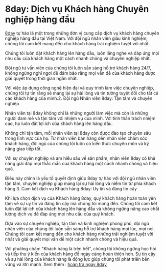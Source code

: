 # 8day: Dịch vụ Khách hàng Chuyên nghiệp hàng đầu

<a href=" https://nhacai8day.care/"> 8day</a> tự hào là một trong những đơn vị cung cấp dịch vụ khách hàng chuyên nghiệp hàng đầu tại Việt Nam. Với đội ngũ nhân viên giàu kinh nghiệm, chúng tôi cam kết mang đến cho khách hàng trải nghiệm tuyệt vời nhất.

Chúng tôi luôn đặt khách hàng lên hàng đầu, luôn lắng nghe và đáp ứng mọi nhu cầu của khách hàng một cách nhanh chóng và chuyên nghiệp nhất.

Đội ngũ tư vấn viên của chúng tôi luôn sẵn sàng hỗ trợ khách hàng 24/7, không ngừng nghỉ ngơi để đảm bảo rằng mọi vấn đề của khách hàng được giải quyết trong thời gian ngắn nhất.

Với việc áp dụng công nghệ hiện đại và quy trình làm việc chuyên nghiệp, chúng tôi tự tin rằng sẽ mang lại sự hài lòng và tin tưởng tuyệt đối cho tất cả các khách hàng của mình.2. Đội ngũ Nhân viên 8day: Tận tâm và chuyên nghiệp

Nhân viên tại 8day không chỉ là những người làm việc mà còn là những người đam mê và tận tâm với nhiệm vụ của mình. Với tinh thần trách nhiệm cao, họ luôn đặt lợi ích của khách hàng lên hàng đầu.

Không chỉ tận tâm, mỗi nhân viên tại 8day còn được đào tạo chuyên sâu trong lĩnh vực của họ. Từ nhân viên bán hàng đến nhân viên chăm sóc khách hàng, đội ngũ của chúng tôi luôn có kiến thức chuyên môn và kỹ năng giao tiếp tốt.

Với sự chuyên nghiệp và am hiểu sâu về sản phẩm, nhân viên 8day có khả năng giải đáp mọi thắc mắc của khách hàng một cách nhanh chóng và hiệu quả.

Điều này chính là yếu tố quyết định giúp 8day tự hào với đội ngũ nhân viên tận tâm, chuyên nghiệp giúp mang lại sự hài lòng và niềm tin từ phía khách hàng.3. Cam kết dịch vụ Khách hàng 8day: Uy tín và đáng tin cậy

Khi lựa chọn dịch vụ của Khách hàng 8day, quý khách hàng hoàn toàn yên tâm về sự uy tín và đáng tin cậy mà chúng tôi mang đến. Chúng tôi cam kết luôn đặt lợi ích của khách hàng lên hàng đầu và không ngừng nâng cao chất lượng dịch vụ để đáp ứng mọi nhu cầu của quý khách.

Dựa vào sự chuyên nghiệp, tận tâm và kinh nghiệm phong phú, đội ngũ nhân viên của chúng tôi luôn sẵn sàng hỗ trợ khách hàng mọi lúc, mọi nơi. Chúng tôi cam kết mang đến cho khách hàng những trải nghiệm tuyệt vời nhất và giải quyết mọi vấn đề một cách nhanh chóng và hiệu quả.

Với phương châm "Khách hàng là trên hết", chúng tôi không ngừng học hỏi và tiếp thu ý kiến của khách hàng để ngày càng hoàn thiện hơn. Sự tin cậy và sự hài lòng của khách hàng là động lực giúp chúng tôi phát triển bền vững và lớn mạnh.
Xem thêm : <a href=" https://nhacai8day.care/hoan-tra-ngay-8day/"> hoàn trả ngay 8day</a>


